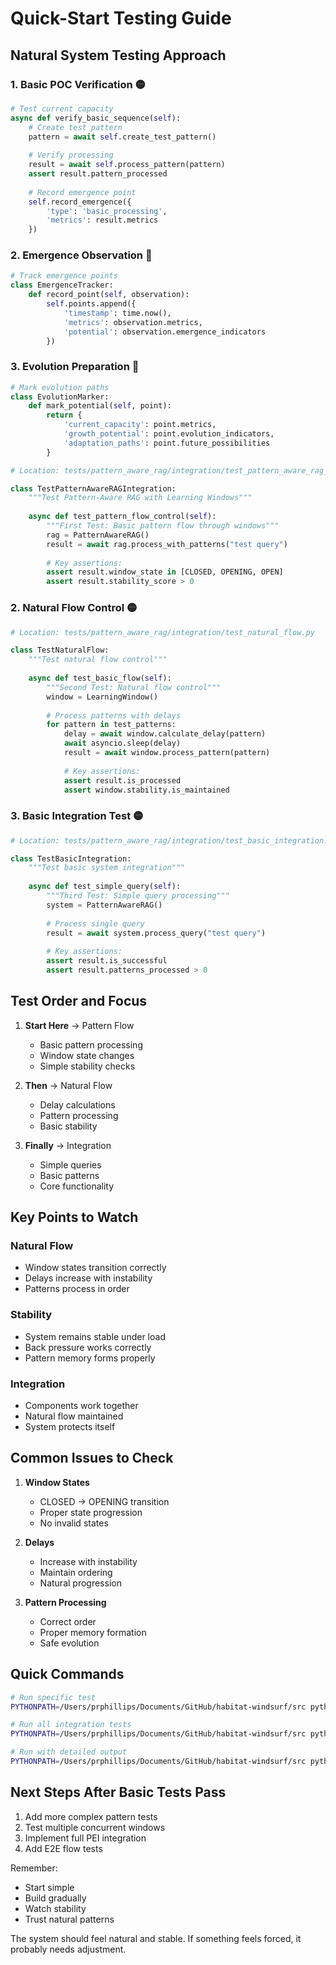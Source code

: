 # Quick-Start Testing Guide

## Natural System Testing Approach

### 1. Basic POC Verification 🟡
```python
# Test current capacity
async def verify_basic_sequence(self):
    # Create test pattern
    pattern = await self.create_test_pattern()
    
    # Verify processing
    result = await self.process_pattern(pattern)
    assert result.pattern_processed
    
    # Record emergence point
    self.record_emergence({
        'type': 'basic_processing',
        'metrics': result.metrics
    })
```

### 2. Emergence Observation 🌱
```python
# Track emergence points
class EmergenceTracker:
    def record_point(self, observation):
        self.points.append({
            'timestamp': time.now(),
            'metrics': observation.metrics,
            'potential': observation.emergence_indicators
        })
```

### 3. Evolution Preparation 🔄
```python
# Mark evolution paths
class EvolutionMarker:
    def mark_potential(self, point):
        return {
            'current_capacity': point.metrics,
            'growth_potential': point.evolution_indicators,
            'adaptation_paths': point.future_possibilities
        }
```
```python
# Location: tests/pattern_aware_rag/integration/test_pattern_aware_rag_integration.py

class TestPatternAwareRAGIntegration:
    """Test Pattern-Aware RAG with Learning Windows"""
    
    async def test_pattern_flow_control(self):
        """First Test: Basic pattern flow through windows"""
        rag = PatternAwareRAG()
        result = await rag.process_with_patterns("test query")
        
        # Key assertions:
        assert result.window_state in [CLOSED, OPENING, OPEN]
        assert result.stability_score > 0
```

### 2. Natural Flow Control 🟡
```python
# Location: tests/pattern_aware_rag/integration/test_natural_flow.py

class TestNaturalFlow:
    """Test natural flow control"""
    
    async def test_basic_flow(self):
        """Second Test: Natural flow control"""
        window = LearningWindow()
        
        # Process patterns with delays
        for pattern in test_patterns:
            delay = await window.calculate_delay(pattern)
            await asyncio.sleep(delay)
            result = await window.process_pattern(pattern)
            
            # Key assertions:
            assert result.is_processed
            assert window.stability.is_maintained
```

### 3. Basic Integration Test 🟡
```python
# Location: tests/pattern_aware_rag/integration/test_basic_integration.py

class TestBasicIntegration:
    """Test basic system integration"""
    
    async def test_simple_query(self):
        """Third Test: Simple query processing"""
        system = PatternAwareRAG()
        
        # Process single query
        result = await system.process_query("test query")
        
        # Key assertions:
        assert result.is_successful
        assert result.patterns_processed > 0
```

## Test Order and Focus

1. **Start Here** → Pattern Flow
   - Basic pattern processing
   - Window state changes
   - Simple stability checks

2. **Then** → Natural Flow
   - Delay calculations
   - Pattern processing
   - Basic stability

3. **Finally** → Integration
   - Simple queries
   - Basic patterns
   - Core functionality

## Key Points to Watch

### Natural Flow
- Window states transition correctly
- Delays increase with instability
- Patterns process in order

### Stability
- System remains stable under load
- Back pressure works correctly
- Pattern memory forms properly

### Integration
- Components work together
- Natural flow maintained
- System protects itself

## Common Issues to Check

1. **Window States**
   - CLOSED → OPENING transition
   - Proper state progression
   - No invalid states

2. **Delays**
   - Increase with instability
   - Maintain ordering
   - Natural progression

3. **Pattern Processing**
   - Correct order
   - Proper memory formation
   - Safe evolution

## Quick Commands

```bash
# Run specific test
PYTHONPATH=/Users/prphillips/Documents/GitHub/habitat-windsurf/src python -m pytest tests/pattern_aware_rag/integration/test_pattern_aware_rag_integration.py -v

# Run all integration tests
PYTHONPATH=/Users/prphillips/Documents/GitHub/habitat-windsurf/src python -m pytest tests/pattern_aware_rag/integration/ -v

# Run with detailed output
PYTHONPATH=/Users/prphillips/Documents/GitHub/habitat-windsurf/src python -m pytest tests/pattern_aware_rag/integration/ -vv
```

## Next Steps After Basic Tests Pass

1. Add more complex pattern tests
2. Test multiple concurrent windows
3. Implement full PEI integration
4. Add E2E flow tests

Remember:
- Start simple
- Build gradually
- Watch stability
- Trust natural patterns

The system should feel natural and stable. If something feels forced, it probably needs adjustment.
